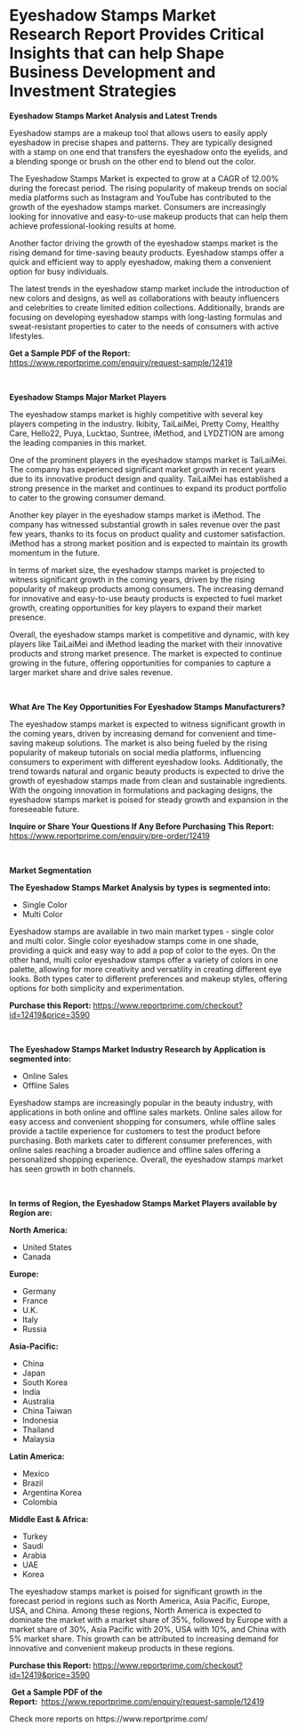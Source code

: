 <p><h1>Eyeshadow Stamps Market Research Report Provides Critical Insights that can help Shape Business Development and Investment Strategies</h1></p><p><strong>Eyeshadow Stamps Market Analysis and Latest Trends</strong></p>
<p><p>Eyeshadow stamps are a makeup tool that allows users to easily apply eyeshadow in precise shapes and patterns. They are typically designed with a stamp on one end that transfers the eyeshadow onto the eyelids, and a blending sponge or brush on the other end to blend out the color.</p><p>The Eyeshadow Stamps Market is expected to grow at a CAGR of 12.00% during the forecast period. The rising popularity of makeup trends on social media platforms such as Instagram and YouTube has contributed to the growth of the eyeshadow stamps market. Consumers are increasingly looking for innovative and easy-to-use makeup products that can help them achieve professional-looking results at home.</p><p>Another factor driving the growth of the eyeshadow stamps market is the rising demand for time-saving beauty products. Eyeshadow stamps offer a quick and efficient way to apply eyeshadow, making them a convenient option for busy individuals.</p><p>The latest trends in the eyeshadow stamp market include the introduction of new colors and designs, as well as collaborations with beauty influencers and celebrities to create limited edition collections. Additionally, brands are focusing on developing eyeshadow stamps with long-lasting formulas and sweat-resistant properties to cater to the needs of consumers with active lifestyles.</p></p>
<p><strong>Get a Sample PDF of the Report:&nbsp;</strong> <a href="https://www.reportprime.com/enquiry/request-sample/12419">https://www.reportprime.com/enquiry/request-sample/12419</a></p>
<p>&nbsp;</p>
<p><strong>Eyeshadow Stamps Major Market Players</strong></p>
<p><p>The eyeshadow stamps market is highly competitive with several key players competing in the industry. Ikibity, TaiLaiMei, Pretty Comy, Healthy Care, Hello22, Puya, Lucktao, Suntree, iMethod, and LYDZTION are among the leading companies in this market.</p><p>One of the prominent players in the eyeshadow stamps market is TaiLaiMei. The company has experienced significant market growth in recent years due to its innovative product design and quality. TaiLaiMei has established a strong presence in the market and continues to expand its product portfolio to cater to the growing consumer demand.</p><p>Another key player in the eyeshadow stamps market is iMethod. The company has witnessed substantial growth in sales revenue over the past few years, thanks to its focus on product quality and customer satisfaction. iMethod has a strong market position and is expected to maintain its growth momentum in the future.</p><p>In terms of market size, the eyeshadow stamps market is projected to witness significant growth in the coming years, driven by the rising popularity of makeup products among consumers. The increasing demand for innovative and easy-to-use beauty products is expected to fuel market growth, creating opportunities for key players to expand their market presence.</p><p>Overall, the eyeshadow stamps market is competitive and dynamic, with key players like TaiLaiMei and iMethod leading the market with their innovative products and strong market presence. The market is expected to continue growing in the future, offering opportunities for companies to capture a larger market share and drive sales revenue.</p></p>
<p>&nbsp;</p>
<p><strong>What Are The Key Opportunities For Eyeshadow Stamps Manufacturers?</strong></p>
<p><p>The eyeshadow stamps market is expected to witness significant growth in the coming years, driven by increasing demand for convenient and time-saving makeup solutions. The market is also being fueled by the rising popularity of makeup tutorials on social media platforms, influencing consumers to experiment with different eyeshadow looks. Additionally, the trend towards natural and organic beauty products is expected to drive the growth of eyeshadow stamps made from clean and sustainable ingredients. With the ongoing innovation in formulations and packaging designs, the eyeshadow stamps market is poised for steady growth and expansion in the foreseeable future.</p></p>
<p><strong>Inquire or Share Your Questions If Any Before Purchasing This Report:</strong> <a href="https://www.reportprime.com/enquiry/pre-order/12419">https://www.reportprime.com/enquiry/pre-order/12419</a></p>
<p>&nbsp;</p>
<p><strong>Market Segmentation</strong></p>
<p><strong>The Eyeshadow Stamps Market Analysis by types is segmented into:</strong></p>
<p><ul><li>Single Color</li><li>Multi Color</li></ul></p>
<p><p>Eyeshadow stamps are available in two main market types - single color and multi color. Single color eyeshadow stamps come in one shade, providing a quick and easy way to add a pop of color to the eyes. On the other hand, multi color eyeshadow stamps offer a variety of colors in one palette, allowing for more creativity and versatility in creating different eye looks. Both types cater to different preferences and makeup styles, offering options for both simplicity and experimentation.</p></p>
<p><strong>Purchase this Report:&nbsp;</strong><a href="https://www.reportprime.com/checkout?id=12419&price=3590">https://www.reportprime.com/checkout?id=12419&price=3590</a></p>
<p>&nbsp;</p>
<p><strong>The Eyeshadow Stamps Market Industry Research by Application is segmented into:</strong></p>
<p><ul><li>Online Sales</li><li>Offline Sales</li></ul></p>
<p><p>Eyeshadow stamps are increasingly popular in the beauty industry, with applications in both online and offline sales markets. Online sales allow for easy access and convenient shopping for consumers, while offline sales provide a tactile experience for customers to test the product before purchasing. Both markets cater to different consumer preferences, with online sales reaching a broader audience and offline sales offering a personalized shopping experience. Overall, the eyeshadow stamps market has seen growth in both channels.</p></p>
<p>&nbsp;</p>
<p><strong>In terms of Region, the Eyeshadow Stamps Market Players available by Region are:</strong></p>
<p>
    <p> <strong> North America: </strong>
        <ul>
            <li>United States</li>
            <li>Canada</li>
        </ul>
        </p> 
    <p> <strong> Europe: </strong>
        <ul>
            <li>Germany</li>
            <li>France</li>
            <li>U.K.</li>
            <li>Italy</li>
            <li>Russia</li>
        </ul>
        </p> 
    <p> <strong> Asia-Pacific: </strong>
        <ul>
            <li>China</li>
            <li>Japan</li>
            <li>South Korea</li>
            <li>India</li>
            <li>Australia</li>
            <li>China Taiwan</li>
            <li>Indonesia</li>
            <li>Thailand</li>
            <li>Malaysia</li>
        </ul>
        </p> 
    <p> <strong> Latin America: </strong>
        <ul>
            <li>Mexico</li>
            <li>Brazil</li>
            <li>Argentina Korea</li>
            <li>Colombia</li>
        </ul>
        </p> 
    <p> <strong> Middle East & Africa: </strong>
        <ul>
            <li>Turkey</li>
            <li>Saudi</li>
            <li>Arabia</li>
            <li>UAE</li>
            <li>Korea</li>
        </ul>
    </p>
    </p>
<p><p>The eyeshadow stamps market is poised for significant growth in the forecast period in regions such as North America, Asia Pacific, Europe, USA, and China. Among these regions, North America is expected to dominate the market with a market share of 35%, followed by Europe with a market share of 30%, Asia Pacific with 20%, USA with 10%, and China with 5% market share. This growth can be attributed to increasing demand for innovative and convenient makeup products in these regions.</p></p>
<p><strong>Purchase this Report: </strong><a href="https://www.reportprime.com/checkout?id=12419&price=3590">https://www.reportprime.com/checkout?id=12419&price=3590</a></p>
<p>&nbsp;<strong>Get a Sample PDF of the Report:&nbsp;&nbsp;</strong><a href="https://www.reportprime.com/enquiry/request-sample/12419">https://www.reportprime.com/enquiry/request-sample/12419</a></p>
<p><strong></strong></p>
<p>Check more reports on https://www.reportprime.com/</p>